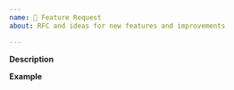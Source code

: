 ```yaml
---
name: 🚀 Feature Request
about: RFC and ideas for new features and improvements

---
```


**Description**  
<!-- A clear and concise description of the new feature. -->

**Example**  
<!-- A simple example of the new feature in action (include PHP code, sample snippets, etc.)
     If the new feature changes an existing feature, include a simple before/after comparison. -->

